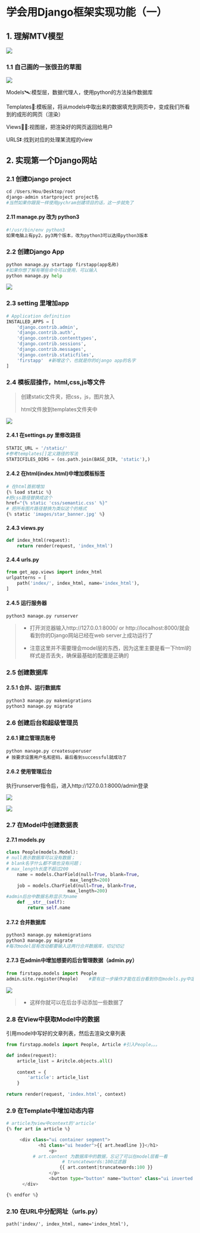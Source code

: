 # 学会用Django框架实现功能（一）

## 1. 理解MTV模型

![](https://ws1.sinaimg.cn/large/aeb740d8gy1g2aii2h461j20oa0j5111.jpg)

### 1.1 自己画的一张很丑的草图

![](https://ws1.sinaimg.cn/large/aeb740d8gy1g2aijegykhj20v20cs0st.jpg)

Models:artificial_satellite::模型层，数据代理人，使用python的方法操作数据库

Templates:athletic_shoe::模板层，将从models中取出来的数据填充到网页中，变成我们所看到的成形的网页（渲染）

Views:biking_woman::视图层，把渲染好的网页返回给用户

URLS:arrow_double_down::找到对应的处理某流程的view

## 2. 实现第一个Django网站

### 2.1 创建Django project

```python
cd /Users/Hou/Desktop/root
django-admin startproject project名  
#当然如果你跟我一样使用pychram创建项目的话，这一步就免了
```

#### 2.11 manage.py 改为 python3

```python
#!/usr/bin/env python3     
如果电脑上有py2，py3两个版本，改为python3可以选择python3版本
```

### 2.2 创建Django App

```python
python manage.py startapp firstapp(app名称)
#如果你想了解有哪些命令可以使用，可以输入
python manage.py help
```

![](https://ws1.sinaimg.cn/large/aeb740d8gy1g2an2e2kvnj209908zmym.jpg)

### 2.3 setting 里增加app

```python
# Application definition
INSTALLED_APPS = [
    'django.contrib.admin',
    'django.contrib.auth',
    'django.contrib.contenttypes',
    'django.contrib.sessions',
    'django.contrib.messages',
    'django.contrib.staticfiles',
    'firstapp'  #新增这个，也就是你的django app的名字
]
```

### 2.4 模板层操作，html,css,js等文件

> 创建static文件夹，把css，js，图片放入
>
> html文件放到templates文件夹中

![](https://ws1.sinaimg.cn/large/aeb740d8gy1g2an2wiv4lj20d506ign6.jpg)

#### 2.4.1 在settings.py 里修改路径

```python
STATIC_URL = '/static/'
#参考templates[]定义路径的写法
STATICFILES_DIRS = (os.path.join(BASE_DIR, 'static'),)
```

#### 2.4.2 在html(index.html)中增加模板标签

```python
# 在html首航增加
{% load static %}
#把css路径替换成这个
href="{% static 'css/semantic.css' %}"
# 把所有图片路径替换为类似这个的格式
{% static 'images/star_banner.jpg' %}
```

#### 2.4.3 views.py

```python
def index_html(request):
    return render(request, 'index_html')
```

#### 2.4.4 urls.py

```python
from get_app.views import index_html
urlpatterns = [
    path('index/', index_html, name='index_html'),
]
```

#### 2.4.5 运行服务器

```
python3 manage.py runserver
```

> * 打开浏览器输入http://127.0.0.1:8000/  or  http://localhost:8000/就会看到你的Django网站已经在web server上成功运行了
>
> * 注意这里并不需要理会model层的东西，因为这里主要是看一下html的样式是否丢失，确保最基础的配置是正确的



### 2.5 创建数据库

####  2.5.1 合并、运行数据库

```python
python3 manage.py makemigrations
python3 manage.py migrate
```

### 2.6 创建后台和超级管理员

#### 2.6.1 建立管理员账号

```
python manage.py createsuperuser
# 按要求设置用户名和密码，最后看到successful就成功了
```

#### 2.6.2 使用管理后台

执行runserver指令后，进入http://127.0.0.1:8000/admin登录

![](https://ws1.sinaimg.cn/large/aeb740d8gy1g2an3fwq18j20ht0c4aam.jpg)

![](https://ws1.sinaimg.cn/large/aeb740d8gy1g2an3r6my2j20ix0c5taj.jpg)

### 2.7 在Model中创建数据表

#### 2.7.1 models.py

```python
class People(models.Model):
# null表示数据库可以没有数据；
# blank名字什么都不填也没有问题；
# max_length长度不超过200
	name = models.CharField(null=True, blank=True, 
                        max_length=200)
	job = models.CharField(null=True, blank=True, 
                       max_length=200)
#admin后台中数据名称显示为name
	def __str__(self):
        return self.name
```

#### 2.7.2 合并数据库

```python
python3 manage.py makemigrations
python3 manage.py migrate
#每次model层有改动都要输入这两行合并数据库，切记切记
```

#### 2.7.3 在admin中增加想要的后台管理数据（admin.py）

```python
from firstapp.models import People
admin.site.register(People)    #要有这一步操作才能在后台看到你在models.py中定义的东西
```

![](https://ws1.sinaimg.cn/large/aeb740d8gy1g2an40jhrej20ix0c5taj.jpg)

> * 这样你就可以在后台手动添加一些数据了

### 2.8 在View中获取Model中的数据

引用model中写好的文章列表，然后去渲染文章列表

```python
from firstapp.models import People, Article #引入People。。。

def index(request):
    article_list = Aritcle.objects.all()
    
	context = {
        'article': article_list
    }
 
return render(request, 'index.html', context)
```

### 2.9 在Template中增加动态内容

```python
# article为view中context的'article'
{% for art in article %}

     <div class="ui container segment">
        	<h1 class="ui header">{{ art.headline }}</h1>
                <p>
          # art.content 为数据库中的数据，忘记了可以在model层看一看
       				 # truncatewords:100过滤器
                    {{ art.content|truncatewords:100 }}
                </p>
         		<button type="button" name="button" class="ui inverted blue button">Read more</button>
      </div>

{% endfor %}
```

### 2.10  在URL中分配网址（urls.py）

```
path('index/', index_html, name='index_html'),
```

